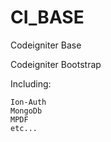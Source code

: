 CI_BASE
=======

Codeigniter Base

Codeigniter Bootstrap

Including: 

    Ion-Auth
    MongoDb
    MPDF
    etc...
